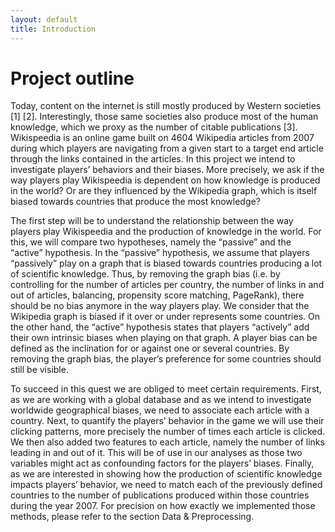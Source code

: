 ```yaml
---
layout: default
title: Introduction
---
```


# Project outline 
Today, content on the internet is still mostly produced by Western societies [1] [2]. Interestingly, those same societies also produce most of the human knowledge, which we proxy as the number of citable publications [3]. Wikispeedia is an online game built on 4604 Wikipedia articles from 2007 during which players are navigating from a given start to a target end article through the links contained in the articles. In this project we intend to investigate players’ behaviors and their biases. More precisely, we ask if the way players play Wikispeedia is dependent on how knowledge is produced in the world? Or are they influenced by the Wikipedia graph, which is itself biased towards countries that produce the most knowledge?

The first step will be to understand the relationship between the way players play Wikispeedia and the production of knowledge in the world.
For this, we will compare two hypotheses, namely the “passive” and the “active” hypothesis. In the “passive” hypothesis, we assume that players “passively” play on a graph that is biased towards countries producing a lot of scientific knowledge. Thus, by removing the graph bias (i.e. by controlling for the number of articles per country, the number of links in and out of articles, balancing, propensity score matching, PageRank), there should be no bias anymore in the way players play. We consider that the Wikipedia graph is biased if it over or under represents some countries. On the other hand, the “active” hypothesis states that players “actively” add their own intrinsic biases when playing on that graph. A player bias can be defined as the inclination for or against one or several countries. By removing the graph bias, the player’s preference for some countries should still be visible. 

To succeed in this quest we are obliged to meet certain requirements. First, as we are working with a global database and as we intend to investigate worldwide geographical biases, we need to associate each article with a country.  Next, to quantify the players’ behavior in the game we will use their clicking patterns, more precisely the number of times each article is clicked. We then also added two features to each article, namely the number of links leading in and out of it. This will be of use in our analyses as those two variables might act as confounding factors for the players’ biases. Finally, as we are interested in showing how the production of scientific knowledge impacts players’ behavior, we need to match each of the previously defined countries to the number of publications produced within those countries during the year 2007. For precision on how exactly we implemented those methods, please refer to the section Data & Preprocessing. 
